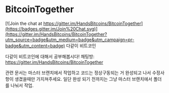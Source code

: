 # BitcoinTogether

[![Join the chat at https://gitter.im/HandsBitcoins/BitcoinTogether](https://badges.gitter.im/Join%20Chat.svg)](https://gitter.im/HandsBitcoins/BitcoinTogether?utm_source=badge&utm_medium=badge&utm_campaign=pr-badge&utm_content=badge)
다같이 비트코인

다같이 비트코인에 대해서 공부해봅시다!
채팅방: https://gitter.im/HandsBitcoins/BitcoinTogether

관련 문서는 마스터 브랜치에서 작업하고
코드는 정상구동되는 거 완성되고 나서 수정사항이 생겼을때만 가지쳐주세요.
일단 완성 되기 전까지는 그냥 마스터 브랜치에서 폴더를 나눠서 작업.
